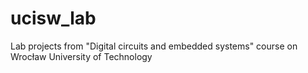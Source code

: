 # ucisw_lab  
Lab projects from "Digital circuits and embedded systems" course on Wrocław University of Technology
